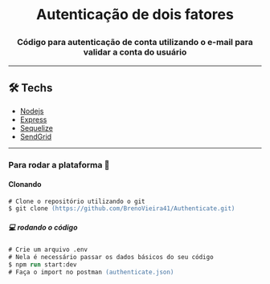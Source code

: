 <h1 align="center">
<br>

<p align="center">
    <b>Autenticação de dois fatores</b>
    <h3 align="center"> Código para autenticação de conta utilizando o e-mail para validar a conta do usuário</h3>
</p>

---

## 🛠 Techs
- [Nodejs](https://nodejs.org/en/)
- [Express](https://expressjs.com/)
- [Sequelize](https://sequelize.org/docs/v6/core-concepts/model-querying-basics/)
- [SendGrid](https://sendgrid.com/)

---

### Para rodar a plataforma  🚀

#### Clonando

```ps
# Clone o repositório utilizando o git
$ git clone (https://github.com/BrenoVieira41/Authenticate.git)
```

##### :computer: rodando o código
```ps
# Crie um arquivo .env
# Nela é necessário passar os dados básicos do seu código
$ npm run start:dev
# Faça o import no postman (authenticate.json)
```
